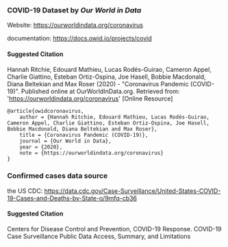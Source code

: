 ### COVID-19 Dataset by _Our World in Data_ 
Website: https://ourworldindata.org/coronavirus

documentation: https://docs.owid.io/projects/covid

#### Suggested Citation
Hannah Ritchie, Edouard Mathieu, Lucas Rodés-Guirao, Cameron Appel, Charlie Giattino, Esteban Ortiz-Ospina, Joe Hasell, Bobbie Macdonald, Diana Beltekian and Max Roser (2020) - "Coronavirus Pandemic (COVID-19)". Published online at OurWorldInData.org. Retrieved from: 'https://ourworldindata.org/coronavirus' [Online Resource]

```
@article{owidcoronavirus,
    author = {Hannah Ritchie, Edouard Mathieu, Lucas Rodés-Guirao, Cameron Appel, Charlie Giattino, Esteban Ortiz-Ospina, Joe Hasell, Bobbie Macdonald, Diana Beltekian and Max Roser},
    title = {Coronavirus Pandemic (COVID-19)},
    journal = {Our World in Data},
    year = {2020},
    note = {https://ourworldindata.org/coronavirus}
}
```

### Confirmed cases data source
the US CDC: https://data.cdc.gov/Case-Surveillance/United-States-COVID-19-Cases-and-Deaths-by-State-o/9mfq-cb36

#### Suggested Citation
Centers for Disease Control and Prevention, COVID-19 Response. COVID-19 Case Surveillance Public Data Access, Summary, and Limitations
